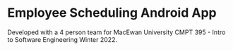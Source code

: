 # Employee Scheduling Android App
Developed with a 4 person team for MacEwan University CMPT 395 - Intro to Software Engineering Winter 2022.
